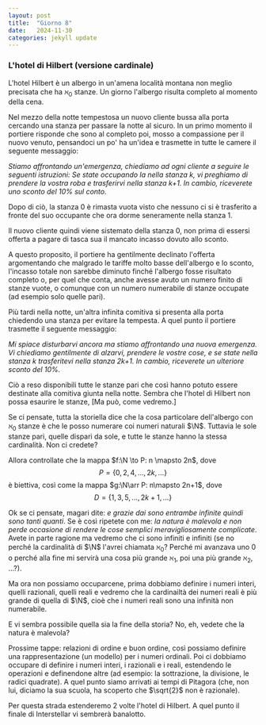 ```yaml
---
layout: post
title:  "Giorno 8"
date:   2024-11-30 
categories: jekyll update
---
```

### L'hotel di Hilbert (versione cardinale)

L'hotel Hilbert è un albergo in un'amena località montana non meglio precisata che ha $\aleph_0$ stanze.
Un giorno l'albergo risulta completo al momento della cena.

Nel mezzo della notte tempestosa un nuovo cliente bussa alla porta cercando una stanza per passare la notte al sicuro.
In un primo momento il portiere risponde che sono al completo poi, mosso a compassione per il nuovo venuto, pensandoci un po' ha un'idea e trasmette in tutte le camere il seguente messaggio:

_Stiamo affrontando un'emergenza, chiediamo ad ogni cliente a seguire le seguenti istruzioni: Se state occupando la nella stanza $k$, vi preghiamo di prendere la vostra roba e trasferirvi nella stanza k+1. In cambio, riceverete uno sconto del 10% sul conto._

Dopo di ciò, la stanza $0$ è rimasta vuota visto che nessuno ci si è trasferito a fronte del suo occupante che ora dorme seneramente nella stanza $1$.

Il nuovo cliente quindi viene sistemato della stanza $0$, non prima di essersi offerta a pagare di tasca sua il mancato incasso dovuto allo sconto.

A questo proposito, il portiere ha gentilmente declinato l'offerta argomentando che malgrado le tariffe molto basse dell'albergo e lo sconto, l'incasso totale non sarebbe diminuto finché l'albergo fosse risultato completo o, per quel che conta, anche avesse avuto un numero finito di stanze vuote, o comunque con un numero numerabile di stanze occupate (ad esempio solo quelle pari).

Più tardi nella notte, un'altra infinita comitiva si presenta alla porta chiedendo una stanza per evitare la tempesta.
A quel punto il portiere trasmette il seguente messaggio:
  
_Mi spiace disturbarvi ancora ma stiamo affrontando una nuova emergenza. Vi chiediamo gentilmente di alzarvi, prendere le vostre cose, e se state nella stanza $k$ trasferitevi nella stanza 2k+1. In cambio, riceverete un ulteriore sconto del 10%._

Ciò a reso disponibili tutte le stanze pari che così hanno potuto essere destinate alla comitiva giunta nella notte.
Sembra che l'hotel di Hilbert non possa esaurire le stanze, [Ma può, come vedremo.]

Se ci pensate, tutta la storiella dice che la cosa particolare dell'albergo con $\aleph_0$ stanze è che le posso numerare coi numeri naturali $\N$.
Tuttavia le sole stanze pari, quelle dispari da sole, e tutte le stanze hanno la stessa cardinalità. Non ci credete?

Allora controllate che la mappa $f:\N \to P: n \mapsto 2n$, 
dove 
$$
P=\{0, 2, 4, \dots, 2k, \dots\}
$$ 
è biettiva,
così come la mappa $g:\N\arr P: n\mapsto 2n+1$, dove 
$$
D=\{1, 3, 5, \dots, 2k+1, \dots\}
$$

Ok se ci pensate, magari dite: _e grazie dai sono entrambe infinite quindi sono tanti quanti_.
Se è così ripetete con me: _la natura è malevola e non perde occasione di rendere le cose semplici meravigliosamente complicate_.
Avete in parte ragione ma vedremo che ci sono infiniti e infiniti (se no perché la cardinalità di $\N$ l'avrei chiamata $\aleph_0$? Perché mi avanzava uno 0 o perché alla fine mi servirà una cosa più grande $\aleph_1$, poi una più grande $\aleph_2$, ...?).

Ma ora non possiamo occuparcene, prima dobbiamo definire i numeri interi, quelli razionali, quelli reali e vedremo che la cardinailtà dei numeri reali è più grande di quella di $\N$, cioè che i numeri reali sono una infinità non numerabile. 

E vi sembra possibile quella sia la fine della storia?
No, eh, vedete che la natura è malevola?

Prossime tappe: relazioni di ordine e buon ordine, così possiamo definire una rappresentazione (un modello) per i numeri ordinali.
Poi ci dobbiamo occupare di definire i numeri interi, i razionali e i reali, estendendo le operazioni e definendone altre (ad esempio: la sottrazione, la divisione, le radici quadrate).
A quel punto siamo arrivati ai tempi di Pitagora (che, non lui, diciamo la sua scuola, ha scoperto che $\sqrt{2}$ non è razionale).

Per questa strada estenderemo 2 volte l'hotel di Hilbert. A quel  punto il finale di Interstellar vi sembrerà banalotto.
